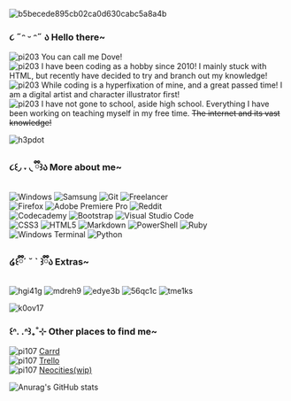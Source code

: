 
![b5becede895cb02ca0d630cabc5a8a4b](https://github.com/user-attachments/assets/eb650cbe-f3b5-48ca-9ba5-b94effa0174f)

### ૮ ˶ᵔ ᵕ ᵔ˶ ა Hello there~

![pi203](https://github.com/user-attachments/assets/5902b5ac-ec2c-4606-820d-97e5588c4c3a) You can call me Dove! </br>
![pi203](https://github.com/user-attachments/assets/fe939628-b7cc-43bc-9c88-a3b2202b1def) I have been coding as a hobby since 2010! I mainly stuck with HTML, but recently have decided to try and branch out my knowledge! </br>
![pi203](https://github.com/user-attachments/assets/5c49bd23-c8ce-4be9-85f3-0692e1d2c2c3) While coding is a hyperfixation of mine, and a great passed time! I am a digital artist and character illustrator first! </br>
![pi203](https://github.com/user-attachments/assets/a630ca5f-da21-4160-9b62-d055c0fffe5c) I have not gone to school, aside high school. Everything I have been working on teaching myself in my free time. ~~The internet and its vast knowledge!~~ </br>

![h3pdot](https://github.com/user-attachments/assets/67adda74-f357-4b31-88fd-3330ff932d6b)

### ૮꒰◞ ˕ ◟ ྀི꒱ა More about me~

![Windows](https://img.shields.io/badge/Windows-0078D6?style=for-the-badge&logo=windows&logoColor=white) ![Samsung](https://img.shields.io/badge/Samsung-%231428A0.svg?style=for-the-badge&logo=samsung&logoColor=white) ![Git](https://img.shields.io/badge/git-%23F05033.svg?style=for-the-badge&logo=git&logoColor=white) ![Freelancer](https://img.shields.io/badge/Freelancer-29B2FE?style=for-the-badge&logo=Freelancer&logoColor=white) </br>
![Firefox](https://img.shields.io/badge/Firefox-FF7139?style=for-the-badge&logo=Firefox-Browser&logoColor=white) ![Adobe Premiere Pro](https://img.shields.io/badge/Adobe%20Premiere%20Pro-9999FF.svg?style=for-the-badge&logo=Adobe%20Premiere%20Pro&logoColor=white) ![Reddit](https://img.shields.io/badge/Reddit-%23FF4500.svg?style=for-the-badge&logo=Reddit&logoColor=white) </br>
![Codecademy](https://img.shields.io/badge/Codecademy-FFF0E5?style=for-the-badge&logo=codecademy&logoColor=1F243A) ![Bootstrap](https://img.shields.io/badge/bootstrap-%238511FA.svg?style=for-the-badge&logo=bootstrap&logoColor=white) ![Visual Studio Code](https://img.shields.io/badge/Visual%20Studio%20Code-0078d7.svg?style=for-the-badge&logo=visual-studio-code&logoColor=white) </br>
![CSS3](https://img.shields.io/badge/css3-%231572B6.svg?style=for-the-badge&logo=css3&logoColor=white) ![HTML5](https://img.shields.io/badge/html5-%23E34F26.svg?style=for-the-badge&logo=html5&logoColor=white) ![Markdown](https://img.shields.io/badge/markdown-%23000000.svg?style=for-the-badge&logo=markdown&logoColor=white) ![PowerShell](https://img.shields.io/badge/PowerShell-%235391FE.svg?style=for-the-badge&logo=powershell&logoColor=white) ![Ruby](https://img.shields.io/badge/ruby-%23CC342D.svg?style=for-the-badge&logo=ruby&logoColor=white) </br>
![Windows Terminal](https://img.shields.io/badge/Windows%20Terminal-%234D4D4D.svg?style=for-the-badge&logo=windows-terminal&logoColor=white) ![Python](https://img.shields.io/badge/python-3670A0?style=for-the-badge&logo=python&logoColor=ffdd54) 

### ໒꒰ྀི´ ˘ ` ꒱ྀིა Extras~

![hgi41g](https://github.com/user-attachments/assets/372196aa-cbba-4077-b54c-246aed6e5c4e) ![mdreh9](https://github.com/user-attachments/assets/5174c978-b9c5-4ad1-8611-f7d55cda23a0) ![edye3b](https://github.com/user-attachments/assets/6f79938a-0d21-4edd-8cf9-4caebcb17a5a) ![56qc1c](https://github.com/user-attachments/assets/6bce192f-dd29-450b-85dc-aaf812720bad) ![tme1ks](https://github.com/user-attachments/assets/1a6cb7b8-8cf6-4bb6-9bab-2ee1203db511) </br>


![k0ov17](https://github.com/user-attachments/assets/8248de75-13e3-47ed-9bfc-8c45dea52aeb)

### ꒰ᐢ. .ᐢ꒱₊˚⊹ Other places to find me~
![pi107](https://github.com/user-attachments/assets/24d73254-9151-4a5c-8fcc-afcd4c582aa8) [Carrd](https://dovelytea.carrd.co/) </br>
![pi107](https://github.com/user-attachments/assets/5fde9042-6be9-4016-bcd7-c37abecbd932) [Trello](https://trello.com/b/FNQsMbu4/doves-list-of-dos-and-owes) </br>
![pi107](https://github.com/user-attachments/assets/c2a18147-4966-4140-9a8e-ab12e7b89c65) [Neocities(wip)](https://hananoame.neocities.org/) </br>

![Anurag's GitHub stats](https://github-readme-stats.vercel.app/api?username=dovelytea&show_icons=true&theme=dracula)
